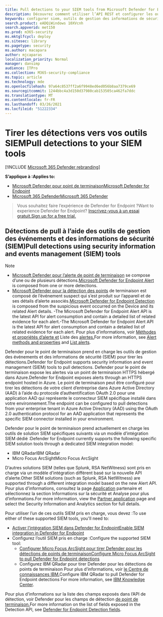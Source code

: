 ```yaml
---
title: Pull detections to your SIEM tools from Microsoft Defender for Endpoint
description: Découvrez comment utiliser l’API REST et configurer les outils de gestion des événements et des informations de sécurité pris en charge pour recevoir et tirer des détections.
keywords: configurer siem, outils de gestion des informations de sécurité et des événements, splunk, arcsight, indicateurs personnalisés, api rest, définitions d’alerte, indicateurs de compromis
search.product: eADQiWindows 10XVcnh
search.appverid: met150
ms.prod: m365-security
ms.mktglfcycl: deploy
ms.sitesec: library
ms.pagetype: security
ms.author: macapara
author: mjcaparas
localization_priority: Normal
manager: dansimp
audience: ITPro
ms.collection: M365-security-compliance
ms.topic: article
ms.technology: mde
ms.openlocfilehash: 97a64c8537ff2a6f9948ed6ed056b8aa7379ce69
ms.sourcegitcommit: 1244bbc4a3d150d37980cab153505ca462fa7ddc
ms.translationtype: MT
ms.contentlocale: fr-FR
ms.lasthandoff: 03/26/2021
ms.locfileid: "51222334"
---
```

# <a name="pull-detections-to-your-siem-tools"></a><span data-ttu-id="b1ec9-104">Tirer les détections vers vos outils SIEM</span><span class="sxs-lookup"><span data-stu-id="b1ec9-104">Pull detections to your SIEM tools</span></span>

[!INCLUDE [Microsoft 365 Defender rebranding](../../includes/microsoft-defender.md)]

<span data-ttu-id="b1ec9-105">**S’applique à :**</span><span class="sxs-lookup"><span data-stu-id="b1ec9-105">**Applies to:**</span></span>
- [<span data-ttu-id="b1ec9-106">Microsoft Defender pour point de terminaison</span><span class="sxs-lookup"><span data-stu-id="b1ec9-106">Microsoft Defender for Endpoint</span></span>](https://go.microsoft.com/fwlink/p/?linkid=2154037)
- [<span data-ttu-id="b1ec9-107">Microsoft 365 Defender</span><span class="sxs-lookup"><span data-stu-id="b1ec9-107">Microsoft 365 Defender</span></span>](https://go.microsoft.com/fwlink/?linkid=2118804)

><span data-ttu-id="b1ec9-108">Vous souhaitez faire l’expérience de Defender for Endpoint ?</span><span class="sxs-lookup"><span data-stu-id="b1ec9-108">Want to experience Defender for Endpoint?</span></span> [<span data-ttu-id="b1ec9-109">Inscrivez-vous à un essai gratuit.</span><span class="sxs-lookup"><span data-stu-id="b1ec9-109">Sign up for a free trial.</span></span>](https://www.microsoft.com/microsoft-365/windows/microsoft-defender-atp?ocid=docs-wdatp-configuresiem-abovefoldlink) 

## <a name="pull-detections-using-security-information-and-events-management-siem-tools"></a><span data-ttu-id="b1ec9-110">Détections de pull à l’aide des outils de gestion des événements et des informations de sécurité (SIEM)</span><span class="sxs-lookup"><span data-stu-id="b1ec9-110">Pull detections using security information and events management (SIEM) tools</span></span>

>[!NOTE]
>- <span data-ttu-id="b1ec9-111">[Microsoft Defender pour l’alerte de point de terminaison](alerts.md) se compose d’une ou de plusieurs détections.</span><span class="sxs-lookup"><span data-stu-id="b1ec9-111">[Microsoft Defender for Endpoint Alert](alerts.md) is composed from one or more detections.</span></span>
>- <span data-ttu-id="b1ec9-112">[Microsoft Defender pour la détection des points](api-portal-mapping.md) de terminaison est composé de l’événement suspect qui s’est produit sur l’appareil et de ses détails d’alerte associés.</span><span class="sxs-lookup"><span data-stu-id="b1ec9-112">[Microsoft Defender for Endpoint Detection](api-portal-mapping.md) is composed from the suspicious event occurred on the Device and its related Alert details.</span></span>
><span data-ttu-id="b1ec9-113">-The Microsoft Defender for Endpoint Alert API is the latest API for alert consumption and contain a detailed list of related evidence for each alert.</span><span class="sxs-lookup"><span data-stu-id="b1ec9-113">-The Microsoft Defender for Endpoint Alert API is the latest API for alert consumption and contain a detailed list of related evidence for each alert.</span></span> <span data-ttu-id="b1ec9-114">Pour plus d’informations, voir [Méthodes et propriétés d’alerte et](alerts.md) Liste des [alertes.](get-alerts.md)</span><span class="sxs-lookup"><span data-stu-id="b1ec9-114">For more information, see [Alert methods and properties](alerts.md) and [List alerts](get-alerts.md).</span></span>

<span data-ttu-id="b1ec9-115">Defender pour le point de terminaison prend en charge les outils de gestion des événements et des informations de sécurité (SIEM) pour tirer les détections.</span><span class="sxs-lookup"><span data-stu-id="b1ec9-115">Defender for Endpoint supports security information and event management (SIEM) tools to pull detections.</span></span> <span data-ttu-id="b1ec9-116">Defender pour le point de terminaison expose les alertes via un point de terminaison HTTPS hébergé dans Azure.</span><span class="sxs-lookup"><span data-stu-id="b1ec9-116">Defender for Endpoint exposes alerts through an HTTPS endpoint hosted in Azure.</span></span> <span data-ttu-id="b1ec9-117">Le point de terminaison peut être configuré pour tirer les détections de votre client d’entreprise dans Azure Active Directory (AAD) à l’aide du protocole d’authentification OAuth 2.0 pour une application AAD qui représente le connecteur SIEM spécifique installé dans votre environnement.</span><span class="sxs-lookup"><span data-stu-id="b1ec9-117">The endpoint can be configured to pull detections from your enterprise tenant in Azure Active Directory (AAD) using the OAuth 2.0 authentication protocol for an AAD application that represents the specific SIEM connector installed in your environment.</span></span>

<span data-ttu-id="b1ec9-118">Defender pour le point de terminaison prend actuellement en charge les outils de solution SIEM spécifiques suivants via un modèle d’intégration SIEM dédié :</span><span class="sxs-lookup"><span data-stu-id="b1ec9-118">Defender for Endpoint currently supports the following specific SIEM solution tools through a dedicated SIEM integration model:</span></span>

- <span data-ttu-id="b1ec9-119">IBM QRadar</span><span class="sxs-lookup"><span data-stu-id="b1ec9-119">IBM QRadar</span></span>
- <span data-ttu-id="b1ec9-120">Micro Focus ArcSight</span><span class="sxs-lookup"><span data-stu-id="b1ec9-120">Micro Focus ArcSight</span></span>

<span data-ttu-id="b1ec9-121">D’autres solutions SIEM (telles que Splunk, RSA NetWitness) sont pris en charge via un modèle d’intégration différent basé sur la nouvelle API d’alerte.</span><span class="sxs-lookup"><span data-stu-id="b1ec9-121">Other SIEM solutions (such as Splunk, RSA NetWitness) are supported through a different integration model based on the new Alert API.</span></span> <span data-ttu-id="b1ec9-122">Pour plus d’informations, consultez la page [Application](https://securitycenter.microsoft.com/interoperability/partners) partenaire et sélectionnez la section Informations sur la sécurité et Analyse pour plus d’informations.</span><span class="sxs-lookup"><span data-stu-id="b1ec9-122">For more information, view the [Partner application](https://securitycenter.microsoft.com/interoperability/partners) page and select the Security Information and Analytics section for full details.</span></span>

<span data-ttu-id="b1ec9-123">Pour utiliser l’un de ces outils SIEM pris en charge, vous devez :</span><span class="sxs-lookup"><span data-stu-id="b1ec9-123">To use either of these supported SIEM tools, you'll need to:</span></span>

- [<span data-ttu-id="b1ec9-124">Activer l’intégration SIEM dans Defender for Endpoint</span><span class="sxs-lookup"><span data-stu-id="b1ec9-124">Enable SIEM integration in Defender for Endpoint</span></span>](enable-siem-integration.md)
- <span data-ttu-id="b1ec9-125">Configurez l’outil SIEM pris en charge :</span><span class="sxs-lookup"><span data-stu-id="b1ec9-125">Configure the supported SIEM tool:</span></span>
     - [<span data-ttu-id="b1ec9-126">Configurer Micro Focus ArcSight pour tirer Defender pour les détections de points de terminaison</span><span class="sxs-lookup"><span data-stu-id="b1ec9-126">Configure Micro Focus ArcSight to pull Defender for Endpoint detections</span></span>](configure-arcsight.md)
     - <span data-ttu-id="b1ec9-127">Configurez IBM QRadar pour tirer Defender pour les détections de points de terminaison Pour plus d’informations, voir [le Centre de connaissances IBM.](https://www.ibm.com/support/knowledgecenter/SS42VS_DSM/com.ibm.dsm.doc/c_dsm_guide_MS_Win_Defender_ATP_overview.html?cp=SS42VS_7.3.1)</span><span class="sxs-lookup"><span data-stu-id="b1ec9-127">Configure IBM QRadar to pull Defender for Endpoint detections For more information, see [IBM Knowledge Center](https://www.ibm.com/support/knowledgecenter/SS42VS_DSM/com.ibm.dsm.doc/c_dsm_guide_MS_Win_Defender_ATP_overview.html?cp=SS42VS_7.3.1).</span></span>

<span data-ttu-id="b1ec9-128">Pour plus d’informations sur la liste des champs exposés dans l’API de détection, voir Defender pour les champs de détection [de point de terminaison.](api-portal-mapping.md)</span><span class="sxs-lookup"><span data-stu-id="b1ec9-128">For more information on the list of fields exposed in the Detection API, see [Defender for Endpoint Detection fields](api-portal-mapping.md).</span></span>
